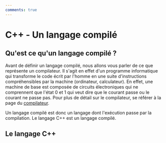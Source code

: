 ```yaml
---
comments: true
---
```


# C++ - Un langage compilé

## Qu'est ce qu'un langage compilé ?

Avant de définir un langage compilé, nous allons vous parler de ce que représente un compilateur.
Il s'agit en effet d'un programme informatique qui transforme le code écrit par l'homme en une suite d'instructions compréhensibles par la machine (ordinateur, calculateur). En effet, une machine de base est composée de circuits électroniques qui ne comprennent que l'état 0 et 1 qui veut dire que le courant passe ou le courant ne passe pas. Pour plus de détail sur le compilateur, se référer à la page du [compilateur](../tools/compiler.md).

Un langage compilé est donc un langage dont l'exécution passe par la compilation. Le langage C++ est un langage compilé.

## Le langage C++

